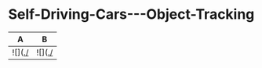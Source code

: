 # Self-Driving-Cars---Object-Tracking

A|B
--|--
![]([./](https://github.com/Akhy999/Self-Driving-Cars---Object-Tracking/edit/main/point_cloud_vis.gif)|![]([./](https://github.com/Akhy999/Self-Driving-Cars---Object-Tracking/edit/main/vid_vis.gif)
